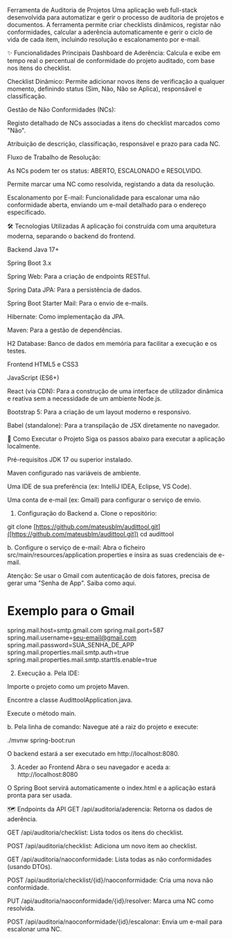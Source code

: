Ferramenta de Auditoria de Projetos
Uma aplicação web full-stack desenvolvida para automatizar e gerir o processo de auditoria de projetos e documentos. A ferramenta permite criar checklists dinâmicos, registar não conformidades, calcular a aderência automaticamente e gerir o ciclo de vida de cada item, incluindo resolução e escalonamento por e-mail.

✨ Funcionalidades Principais
Dashboard de Aderência: Calcula e exibe em tempo real o percentual de conformidade do projeto auditado, com base nos itens do checklist.

Checklist Dinâmico: Permite adicionar novos itens de verificação a qualquer momento, definindo status (Sim, Não, Não se Aplica), responsável e classificação.

Gestão de Não Conformidades (NCs):

Registo detalhado de NCs associadas a itens do checklist marcados como "Não".

Atribuição de descrição, classificação, responsável e prazo para cada NC.

Fluxo de Trabalho de Resolução:

As NCs podem ter os status: ABERTO, ESCALONADO e RESOLVIDO.

Permite marcar uma NC como resolvida, registando a data da resolução.

Escalonamento por E-mail: Funcionalidade para escalonar uma não conformidade aberta, enviando um e-mail detalhado para o endereço especificado.

🛠️ Tecnologias Utilizadas
A aplicação foi construída com uma arquitetura moderna, separando o backend do frontend.

Backend
Java 17+

Spring Boot 3.x

Spring Web: Para a criação de endpoints RESTful.

Spring Data JPA: Para a persistência de dados.

Spring Boot Starter Mail: Para o envio de e-mails.

Hibernate: Como implementação da JPA.

Maven: Para a gestão de dependências.

H2 Database: Banco de dados em memória para facilitar a execução e os testes.

Frontend
HTML5 e CSS3

JavaScript (ES6+)

React (via CDN): Para a construção de uma interface de utilizador dinâmica e reativa sem a necessidade de um ambiente Node.js.

Bootstrap 5: Para a criação de um layout moderno e responsivo.

Babel (standalone): Para a transpilação de JSX diretamente no navegador.

🚀 Como Executar o Projeto
Siga os passos abaixo para executar a aplicação localmente.

Pré-requisitos
JDK 17 ou superior instalado.

Maven configurado nas variáveis de ambiente.

Uma IDE de sua preferência (ex: IntelliJ IDEA, Eclipse, VS Code).

Uma conta de e-mail (ex: Gmail) para configurar o serviço de envio.

1. Configuração do Backend
a. Clone o repositório:

git clone [https://github.com/mateusblm/audittool.git]([https://github.com/mateusblm/audittool.git])
cd audittool

b. Configure o serviço de e-mail:
Abra o ficheiro src/main/resources/application.properties e insira as suas credenciais de e-mail.

Atenção: Se usar o Gmail com autenticação de dois fatores, precisa de gerar uma "Senha de App". Saiba como aqui.

# Exemplo para o Gmail
spring.mail.host=smtp.gmail.com
spring.mail.port=587
spring.mail.username=seu-email@gmail.com
spring.mail.password=SUA_SENHA_DE_APP
spring.mail.properties.mail.smtp.auth=true
spring.mail.properties.mail.smtp.starttls.enable=true

2. Execução
a. Pela IDE:

Importe o projeto como um projeto Maven.

Encontre a classe AudittoolApplication.java.

Execute o método main.

b. Pela linha de comando:
Navegue até a raiz do projeto e execute:

./mvnw spring-boot:run

O backend estará a ser executado em http://localhost:8080.

3. Aceder ao Frontend
Abra o seu navegador e aceda a:
http://localhost:8080

O Spring Boot servirá automaticamente o index.html e a aplicação estará pronta para ser usada.

🗺️ Endpoints da API
GET /api/auditoria/aderencia: Retorna os dados de aderência.

GET /api/auditoria/checklist: Lista todos os itens do checklist.

POST /api/auditoria/checklist: Adiciona um novo item ao checklist.

GET /api/auditoria/naoconformidade: Lista todas as não conformidades (usando DTOs).

POST /api/auditoria/checklist/{id}/naoconformidade: Cria uma nova não conformidade.

PUT /api/auditoria/naoconformidade/{id}/resolver: Marca uma NC como resolvida.

POST /api/auditoria/naoconformidade/{id}/escalonar: Envia um e-mail para escalonar uma NC.
